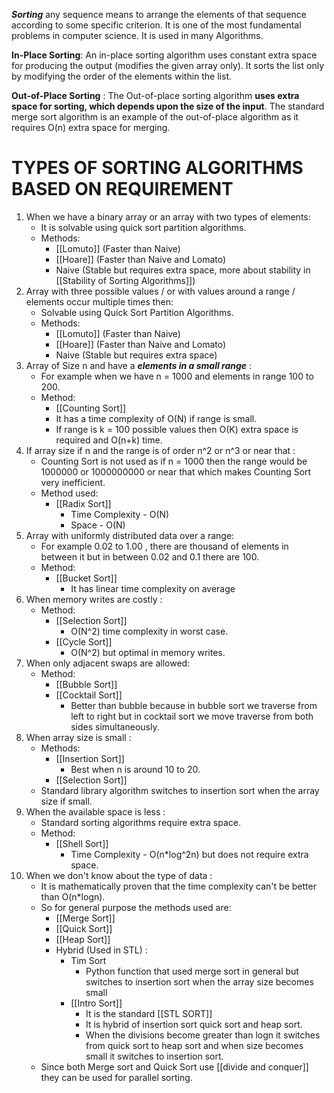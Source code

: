 ***Sorting*** any sequence means to arrange the elements of that sequence according to some specific criterion.
It is one of the most fundamental problems in computer science.
It is used in many Algorithms.

**In-Place Sorting**: An in-place sorting algorithm uses constant extra space for producing the output (modifies the given array only). It sorts the list only by modifying the order of the elements within the list.

**Out-of-Place Sorting** : The Out-of-place sorting algorithm **uses extra space for sorting, which depends upon the size of the input**. The standard merge sort algorithm is an example of the out-of-place algorithm as it requires O(n) extra space for merging.

# TYPES OF SORTING ALGORITHMS BASED ON REQUIREMENT

1.  When we have a binary array or an array with two types of elements:
	- It is solvable using quick sort partition algorithms.
	- Methods:
		- [[Lomuto]] (Faster than Naive)
		- [[Hoare]] (Faster than Naive and Lomato)
		- Naive (Stable but requires extra space, more about stability in [[Stability of Sorting Algorithms]])
2.  Array with three possible values / or with values around a range / elements occur multiple times then:
	 - Solvable using Quick Sort Partition Algorithms.
	 - Methods:
		 - [[Lomuto]] (Faster than Naive)
		 - [[Hoare]] (Faster than Naive and Lomato)
		 - Naive (Stable but requires extra space)
3. Array of Size n and have a ***elements in a small range*** :
	- For example when we have n = 1000 and elements in range 100 to 200.
	- Method: 
		- [[Counting Sort]]
		- It has a time complexity of O(N) if range is small.
		- If range is k = 100 possible values then O(K) extra space is required and O(n+k) time.
4.  If array size if n and the range is of order n^2 or n^3 or near that :
	- Counting Sort is not used as if n = 1000 then the range would be 1000000 or 1000000000 or near that which makes Counting Sort very inefficient.
	- Method used:
		- [[Radix Sort]] 
			- Time Complexity - O(N)
			- Space - O(N)
5. Array with uniformly distributed data over a range:
	- For example 0.02 to 1.00 , there are thousand of elements in between it but in between 0.02 and 0.1 there are 100.
	- Method:
		- [[Bucket Sort]]
			- It has linear time complexity on average
6. When memory writes are costly :
	- Method:
		- [[Selection Sort]] 
			- O(N^2) time complexity in worst case.
		- [[Cycle Sort]]
			- O(N^2) but optimal in memory writes.
7. When only adjacent swaps are allowed:
	- Method:
		- [[Bubble Sort]]
		- [[Cocktail Sort]]
			- Better than bubble because in bubble sort we traverse from left to right but in cocktail sort we move traverse from both sides simultaneously.
8. When array size is small :
	- Methods:
		- [[Insertion Sort]] 
			- Best when n is around 10 to 20.
		- [[Selection Sort]]
	- Standard library algorithm switches to insertion sort when the array size if small.
9. When the available space is less :
	- Standard sorting algorithms require extra space.
	- Method:
		- [[Shell Sort]]
			- Time Complexity - O(n*log^2n) but does not require extra space.
10. When we don't know about the type of data :
	- It is mathematically proven that the time complexity can't be better than O(n*logn).
	- So for general purpose the methods used are:
		- [[Merge Sort]]
		- [[Quick Sort]]
		- [[Heap Sort]]
		- Hybrid (Used in STL) :
			- Tim Sort
				- Python function that used merge sort in general but switches to insertion sort when the array size becomes small
			- [[Intro Sort]]
				- It is the standard [[STL SORT]]
				- It is hybrid of insertion sort quick sort and heap sort.
				- When the divisions become greater than logn it switches from quick sort to heap sort and when size becomes small it switches to insertion sort.
	- Since both Merge sort and Quick Sort use [[divide and conquer]] they can be used for parallel sorting.